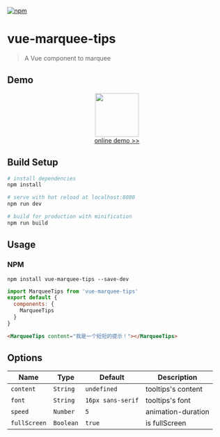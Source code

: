 [![npm](https://img.shields.io/npm/v/vue-marquee-tips.svg)](https://www.npmjs.com/package/vue-marquee-tips)

# vue-marquee-tips

> A Vue component to marquee

## Demo
<p align="center">
   <a href="https://wg5945.github.io/vue-marquee-tips">
    <img src="https://wg5945.github.io/vue-marquee-tips/static/img/home.png" width="100" alt="">
  </a>
  <br>
  <a href="https://wg5945.github.io/vue-marquee-tips">
    online demo >>
  </a>
</p>

## Build Setup

``` bash
# install dependencies
npm install

# serve with hot reload at localhost:8080
npm run dev

# build for production with minification
npm run build

```

## Usage

### NPM

```shell
npm install vue-marquee-tips --save-dev
```

```javascript
import MarqueeTips from 'vue-marquee-tips'
export default {
  components: {
    MarqueeTips
  }
}
```
```html
<MarqueeTips content="我是一个短短的提示！"></MarqueeTips>
```
## Options

| Name  | Type |  Default |  Description |
|---|---|---|---|
| `content`  | `String`  | `undefined`  |  tooltips's content |
| `font`  | `String`  |  `16px sans-serif` | tooltips's font  |
| `speed`  | `Number`  |  `5` |  animation-duration |
| `fullScreen`  |  `Boolean` | `true` |  is fullScreen |
